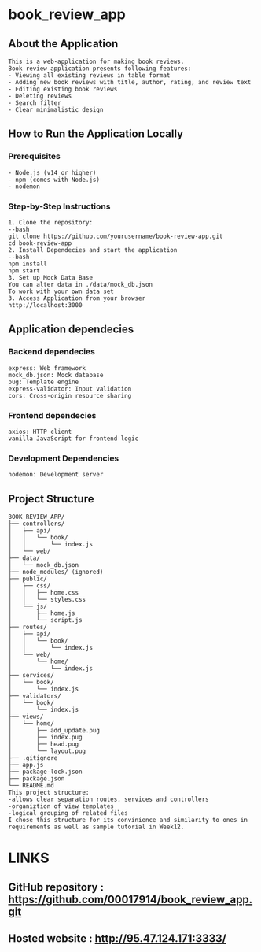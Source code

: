 # book_review_app

## About the Application
    This is a web-application for making book reviews.
    Book review application presents following features:
    - Viewing all existing reviews in table format
    - Adding new book reviews with title, author, rating, and review text
    - Editing existing book reviews
    - Deleting reviews
    - Search filter 
    - Clear minimalistic design

## How to Run the Application Locally

### Prerequisites
    - Node.js (v14 or higher)
    - npm (comes with Node.js)
    - nodemon

### Step-by-Step Instructions
    1. Clone the repository:
    --bash
    git clone https://github.com/yourusername/book-review-app.git
    cd book-review-app
    2. Install Dependecies and start the application
    --bash
    npm install
    npm start
    3. Set up Mock Data Base
    You can alter data in ./data/mock_db.json
    To work with your own data set
    3. Access Application from your browser 
    http://localhost:3000

## Application dependecies 

### Backend dependecies

    express: Web framework
    mock_db.json: Mock database 
    pug: Template engine
    express-validator: Input validation
    cors: Cross-origin resource sharing

### Frontend dependecies

    axios: HTTP client
    vanilla JavaScript for frontend logic

### Development Dependencies

    nodemon: Development server


## Project Structure 
    BOOK_REVIEW_APP/
    ├── controllers/
    │   ├── api/
    │   │   └── book/
    │   │       └── index.js
    │   └── web/
    ├── data/
    │   └── mock_db.json
    ├── node_modules/ (ignored)
    ├── public/
    │   ├── css/
    │   │   ├── home.css
    │   │   └── styles.css
    │   └── js/
    │       ├── home.js
    │       └── script.js
    ├── routes/
    │   ├── api/
    │   │   └── book/
    │   │       └── index.js
    │   └── web/
    │       └── home/
    │           └── index.js
    ├── services/
    │   └── book/
    │       └── index.js
    ├── validators/
    │   └── book/
    │       └── index.js
    ├── views/
    │   └── home/
    │       ├── add_update.pug
    │       ├── index.pug
    │       ├── head.pug
    │       └── layout.pug
    ├── .gitignore
    ├── app.js
    ├── package-lock.json
    ├── package.json
    └── README.md
    This project structure:
    -allows clear separation routes, services and controllers
    -organiztion of view templates
    -logical grouping of related files
    I chose this structure for its convinience and similarity to ones in requirements as well as sample tutorial in Week12.

# LINKS
## GitHub repository : https://github.com/00017914/book_review_app.git
## Hosted website : http://95.47.124.171:3333/

                            